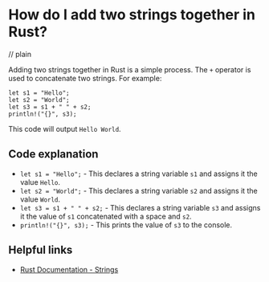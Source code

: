 # How do I add two strings together in Rust?
// plain

Adding two strings together in Rust is a simple process. The `+` operator is used to concatenate two strings. For example:

```
let s1 = "Hello";
let s2 = "World";
let s3 = s1 + " " + s2;
println!("{}", s3);
```

This code will output `Hello World`.

## Code explanation


- `let s1 = "Hello";` - This declares a string variable `s1` and assigns it the value `Hello`.
- `let s2 = "World";` - This declares a string variable `s2` and assigns it the value `World`.
- `let s3 = s1 + " " + s2;` - This declares a string variable `s3` and assigns it the value of `s1` concatenated with a space and `s2`.
- `println!("{}", s3);` - This prints the value of `s3` to the console.

## Helpful links

- [Rust Documentation - Strings](https://doc.rust-lang.org/book/ch08-02-strings.html)